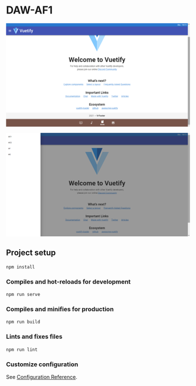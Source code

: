 # DAW-AF1

![alt text](https://github.com/higordeni/DAW-AF1/blob/main/Image/tela01.png?raw=true)


![alt text](https://github.com/higordeni/DAW-AF1/blob/main/Image/tela02.png?raw=true)


## Project setup
```
npm install
```

### Compiles and hot-reloads for development
```
npm run serve
```

### Compiles and minifies for production
```
npm run build
```

### Lints and fixes files
```
npm run lint
```

### Customize configuration
See [Configuration Reference](https://cli.vuejs.org/config/).
